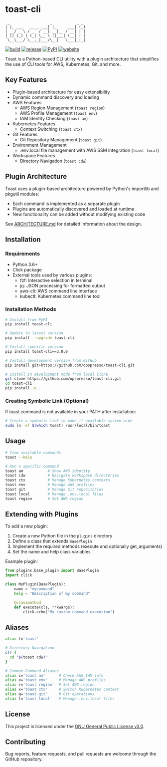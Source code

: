 # toast-cli

```
 _                  _           _ _
| |_ ___   __ _ ___| |_     ___| (_)
| __/ _ \ / _` / __| __|__ / __| | |
| || (_) | (_| \__ \ ||___| (__| | |
 \__\___/ \__,_|___/\__|   \___|_|_|
```

[![build](https://img.shields.io/github/actions/workflow/status/opspresso/toast-cli/push.yml?branch=main&style=for-the-badge&logo=github)](https://github.com/opspresso/toast-cli/actions/workflows/push.yml)
[![release](https://img.shields.io/github/v/release/opspresso/toast-cli?style=for-the-badge&logo=github)](https://github.com/opspresso/toast-cli/releases)
[![PyPI](https://img.shields.io/pypi/v/toast-cli?style=for-the-badge&logo=pypi&logoColor=white)](https://pypi.org/project/toast-cli/)
[![website](https://img.shields.io/badge/website-toast--cli-blue?style=for-the-badge&logo=github)](https://toast.sh/)

Toast is a Python-based CLI utility with a plugin architecture that simplifies the use of CLI tools for AWS, Kubernetes, Git, and more.

## Key Features

* Plugin-based architecture for easy extensibility
* Dynamic command discovery and loading
* AWS Features
  - AWS Region Management (`toast region`)
  - AWS Profile Management (`toast env`)
  - IAM Identity Checking (`toast am`)
* Kubernetes Features
  - Context Switching (`toast ctx`)
* Git Features
  - Git Repository Management (`toast git`)
* Environment Management
  - .env.local file management with AWS SSM integration (`toast local`)
* Workspace Features
  - Directory Navigation (`toast cdw`)

## Plugin Architecture

Toast uses a plugin-based architecture powered by Python's importlib and pkgutil modules:

* Each command is implemented as a separate plugin
* Plugins are automatically discovered and loaded at runtime
* New functionality can be added without modifying existing code

See [ARCHITECTURE.md](ARCHITECTURE.md) for detailed information about the design.

## Installation

### Requirements

* Python 3.6+
* Click package
* External tools used by various plugins:
  - fzf: Interactive selection in terminal
  - jq: JSON processing for formatted output
  - aws-cli: AWS command line interface
  - kubectl: Kubernetes command line tool

### Installation Methods

```bash
# Install from PyPI
pip install toast-cli

# Update to latest version
pip install --upgrade toast-cli

# Install specific version
pip install toast-cli==3.0.0

# Install development version from GitHub
pip install git+https://github.com/opspresso/toast-cli.git

# Install in development mode from local clone
git clone https://github.com/opspresso/toast-cli.git
cd toast-cli
pip install -e .
```

### Creating Symbolic Link (Optional)

If toast command is not available in your PATH after installation:

```bash
# Create a symbolic link to make it available system-wide
sudo ln -sf $(which toast) /usr/local/bin/toast
```

## Usage

```bash
# View available commands
toast --help

# Run a specific command
toast am           # Show AWS identity
toast cdw          # Navigate workspace directories
toast ctx          # Manage Kubernetes contexts
toast env          # Manage AWS profiles
toast git          # Manage Git repositories
toast local        # Manage .env.local files
toast region       # Set AWS region
```

## Extending with Plugins

To add a new plugin:

1. Create a new Python file in the `plugins` directory
2. Define a class that extends `BasePlugin`
3. Implement the required methods (execute and optionally get_arguments)
4. Set the name and help class variables

Example plugin:

```python
from plugins.base_plugin import BasePlugin
import click

class MyPlugin(BasePlugin):
    name = "mycommand"
    help = "Description of my command"

    @classmethod
    def execute(cls, **kwargs):
        click.echo("My custom command execution")
```

## Aliases

```bash
alias t='toast'

# Directory Navigation
c() {
  cd "$(toast cdw)"
}

# Common Command Aliases
alias i='toast am'      # Check AWS IAM info
alias e='toast env'     # Manage AWS profiles
alias r='toast region'  # Set AWS region
alias x='toast ctx'     # Switch Kubernetes context
alias g='toast git'     # Git operations
alias l='toast local'   # Manage .env.local files
```

## License

This project is licensed under the [GNU General Public License v3.0](LICENSE).

## Contributing

Bug reports, feature requests, and pull requests are welcome through the GitHub repository.
